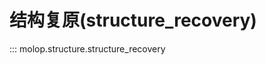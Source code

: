 <!--
 * @Author: TMJ
 * @Date: 2024-02-16 16:20:29
 * @LastEditors: cathayana populuscathayana@gmail.com
 * @LastEditTime: 2024-02-20 14:02:18
 * @Description: 请填写简介
-->
# 结构复原(structure_recovery)

::: molop.structure.structure_recovery